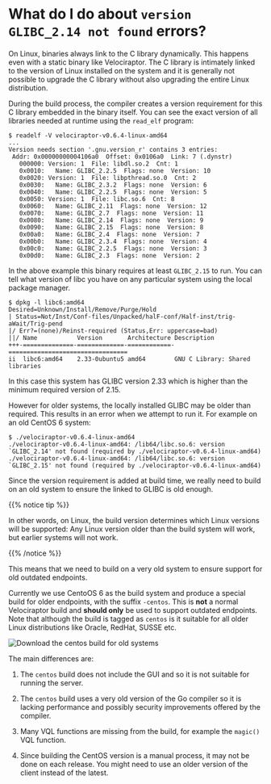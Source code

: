 # What do I do about `version GLIBC_2.14 not found` errors?

On Linux, binaries always link to the C library dynamically. This
happens even with a static binary like Velociraptor. The C library is
intimately linked to the version of Linux installed on the system and
it is generally not possible to upgrade the C library without also
upgrading the entire Linux distribution.

During the build process, the compiler creates a version requirement
for this C library embedded in the binary itself. You can see the
exact version of all libraries needed at runtime using the `read_elf`
program:

```
$ readelf -V velociraptor-v0.6.4-linux-amd64
...
Version needs section '.gnu.version_r' contains 3 entries:
 Addr: 0x00000000004106a0  Offset: 0x0106a0  Link: 7 (.dynstr)
   000000: Version: 1  File: libdl.so.2  Cnt: 1
   0x0010:   Name: GLIBC_2.2.5  Flags: none  Version: 10
   0x0020: Version: 1  File: libpthread.so.0  Cnt: 2
   0x0030:   Name: GLIBC_2.3.2  Flags: none  Version: 6
   0x0040:   Name: GLIBC_2.2.5  Flags: none  Version: 5
   0x0050: Version: 1  File: libc.so.6  Cnt: 8
   0x0060:   Name: GLIBC_2.11  Flags: none  Version: 12
   0x0070:   Name: GLIBC_2.7  Flags: none  Version: 11
   0x0080:   Name: GLIBC_2.14  Flags: none  Version: 9
   0x0090:   Name: GLIBC_2.15  Flags: none  Version: 8
   0x00a0:   Name: GLIBC_2.4  Flags: none  Version: 7
   0x00b0:   Name: GLIBC_2.3.4  Flags: none  Version: 4
   0x00c0:   Name: GLIBC_2.2.5  Flags: none  Version: 3
   0x00d0:   Name: GLIBC_2.3  Flags: none  Version: 2
```

In the above example this binary requires at least `GLIBC_2.15` to
run. You can tell what version of libc you have on any particular
system using the local package manager.

```
$ dpkg -l libc6:amd64
Desired=Unknown/Install/Remove/Purge/Hold
| Status=Not/Inst/Conf-files/Unpacked/halF-conf/Half-inst/trig-aWait/Trig-pend
|/ Err?=(none)/Reinst-required (Status,Err: uppercase=bad)
||/ Name           Version       Architecture Description
+++-==============-=============-============-=================================
ii  libc6:amd64    2.33-0ubuntu5 amd64        GNU C Library: Shared libraries
```

In this case this system has GLIBC version 2.33 which is higher than
the minimum required version of 2.15.

However for older systems, the locally installed GLIBC may be older
than required. This results in an error when we attempt to run it. For
example on an old CentOS 6 system:

```
$ ./velociraptor-v0.6.4-linux-amd64
./velociraptor-v0.6.4-linux-amd64: /lib64/libc.so.6: version `GLIBC_2.14' not found (required by ./velociraptor-v0.6.4-linux-amd64)
./velociraptor-v0.6.4-linux-amd64: /lib64/libc.so.6: version `GLIBC_2.15' not found (required by ./velociraptor-v0.6.4-linux-amd64)
```

Since the version requirement is added at build time, we really need
to build on an old system to ensure the linked to GLIBC is old enough.

{{% notice tip %}}

In other words, on Linux, the build version determines which Linux
versions will be supported: Any Linux version older than the build
system will work, but earlier systems will not work.

{{% /notice %}}

This means that we need to build on a very old system to ensure
support for old outdated endpoints.

Currently we use CentoOS 6 as the build system and produce a special
build for older endpoints, with the suffix `-centos`. This is **not**
a normal Velociraptor build and **should only** be used to support
outdated endpoints. Note that although the build is tagged as `centos`
is it suitable for all older Linux distributions like Oracle, RedHat,
SUSSE etc.

![Download the centos build for old systems](centos_build.png)

The main differences are:

1. The `centos` build does not include the GUI and so it is not
   suitable for running the server.

2. The `centos` build uses a very old version of the Go compiler so it
   is lacking performance and possibly security improvements offered
   by the compiler.

3. Many VQL functions are missing from the build, for example the
   `magic()` VQL function.

4. Since building the CentOS version is a manual process, it may not
   be done on each release. You might need to use an older version of
   the client instead of the latest.
